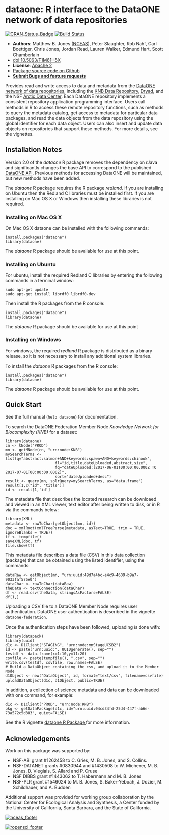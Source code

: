 #
# dataone: R interface to the DataONE network of data repositories
[![CRAN_Status_Badge](http://www.r-pkg.org/badges/version/dataone)](https://cran.r-project.org/package=dataone)
[![Build Status](https://travis-ci.org/DataONEorg/rdataone.png?branch=master)](https://travis-ci.org/DataONEorg/rdataone)

- **Authors**: Matthew B. Jones ([NCEAS](http://www.nceas.ucsb.edu)), Peter Slaughter, Rob Nahf, Carl Boettiger, Chris Jones, Jordan Read, Lauren Walker, Edmund Hart, Scott Chamberlain
- [doi:10.5063/F1M61H5X](http://doi.org/10.5063/F1M61H5X)
- **License**: [Apache 2](http://opensource.org/licenses/Apache-2.0)
- [Package source code on Github](https://github.com/DataONEorg/rdataone)
- [**Submit Bugs and feature requests**](https://github.com/DataONEorg/rdataone/issues)

Provides read and write access to data and metadata from the [DataONE network 
    of data repositories](https://www.dataone.org/current-member-nodes), including the
    [KNB Data Repository](https://knb.ecoinformatics.org), [Dryad](http://datadryad.org),
    and the NSF [Arctic Data Center](https://arcticdata.io).
    Each DataONE repository implements a consistent repository application 
    programming interface. Users call methods in R to access these remote 
    repository functions, such as methods to query the metadata catalog, get 
    access to metadata for particular data packages, and read the data objects 
    from the data repository using the global identifier for each data object. 
    Users can also insert and update data objects on repositories that support 
    these methods. For more details, see the vignettes.

## Installation Notes 

Version 2.0 of the *dataone* R package removes the dependency on rJava and significantly changes the base 
API to correspond to the published [DataONE API](https://purl.dataone.org/architecture/apis/index.html).  Previous methods for accessing DataONE will be maintained, but new methods have been added. 

The *dataone* R package requires the R package *redland*. If you are installing on Ubuntu then the Redland C libraries
must be installed first. If you are installing on Mac OS X or Windows then installing these libraries is not required.

### Installing on Mac OS X

On Mac OS X dataone can be installed with the following commands:

```
install.packages("dataone")
library(dataone)
```

The *dataone* R package should be available for use at this point.

### Installing on Ubuntu

For ubuntu, install the required Redland C libraries by entering the following commands 
in a terminal window:

```
sudo apt-get update
sudo apt-get install librdf0 librdf0-dev
```

Then install the R packages from the R console:

```
install.packages("dataone")
library(dataone)
```

The *dataone* R package should be available for use at this point

### Installing on Windows

For windows, the required *redland* R package is distributed as a binary release, so it is not
necessary to install any additional system libraries.

To install the *dataone* R packages from the R console:

```
install.packages("dataone")
library(dataone)
```

The *dataone* R package should be available for use at this point.

## Quick Start

See the full manual (`help dataone`) for documentation.

To search the DataONE Federation Member Node *Knowledge Network for Biocomplexity (KNB)* for a dataset:

```
library(dataone)
cn <- CNode("PROD")
mn <- getMNode(cn, "urn:node:KNB")
mySearchTerms <- list(q="abstract:salmon+AND+keywords:spawn+AND+keywords:chinook",
                      fl="id,title,dateUploaded,abstract,size",
                      fq="dateUploaded:[2017-06-01T00:00:00.000Z TO 2017-07-01T00:00:00.000Z]",
                      sort="dateUploaded+desc")
result <- query(mn, solrQuery=mySearchTerms, as="data.frame")
result[1,c("id", "title")]
id <- result[1,'id']
```

The metadata file that describes the located research can be downloaed and viewed in an XML viewer, text 
editor after being written to disk, or in R via the commands below:
```
library(XML)
metadata <- rawToChar(getObject(mn, id))
doc = xmlRoot(xmlTreeParse(metadata, asText=TRUE, trim = TRUE, ignoreBlanks = TRUE))
tf <- tempfile()
saveXML(doc, tf)
file.show(tf)
```

This metadata file describes a data file (CSV) in this data collection (package) that can be obtained using 
the listed identifier, using the commands:

```
dataRaw <- getObject(mn, "urn:uuid:49d7a4bc-e4c9-4609-b9a7-9033faf575e0")
dataChar <- rawToChar(dataRaw)
theData <- textConnection(dataChar)
df <- read.csv(theData, stringsAsFactors=FALSE)
df[1,]
```

Uploading a CSV file to a DataONE Member Node requires user authentication. DataONE user
authentication is described in the vignette `dataone-federation`.

Once the authentication steps have been followed, uploading is done with:
```
library(datapack)
library(uuid)
d1c <- D1Client("STAGING", "urn:node:mnStageUCSB2")
id <- paste("urn:uuid:", UUIDgenerate(), sep="")
testdf <- data.frame(x=1:10,y=11:20)
csvfile <- paste(tempfile(), ".csv", sep="")
write.csv(testdf, csvfile, row.names=FALSE)
# Build a DataObject containing the csv, and upload it to the Member Node
d1Object <- new("DataObject", id, format="text/csv", filename=csvfile)
uploadDataObject(d1c, d1Object, public=TRUE)
```

In addition, a collection of science metadata and data can be downloaded with one
command, for example:

```
d1c <- D1Client("PROD", "urn:node:KNB")
pkg <- getDataPackage(d1c, id="urn:uuid:04cd34fd-25d4-447f-ab6e-73a572c5d383", quiet=FALSE)
```
See the R vignette [dataone R Package ](https://github.com/DataONEorg/rdataone/blob/master/vignettes/dataone-overview.Rmd) for
more information.

## Acknowledgements
Work on this package was supported by:

- NSF-ABI grant #1262458 to C. Gries, M. B. Jones, and S. Collins.
- NSF-DATANET grants #0830944 and #1430508 to W. Michener, M. B. Jones, D. Vieglais, S. Allard and P. Cruse
- NSF DIBBS grant #1443062 to T. Habermann and M. B. Jones
- NSF-PLR grant #1546024 to M. B. Jones, S. Baker-Yeboah, J. Dozier, M. Schildhauer, and A. Budden

Additional support was provided for working group collaboration by the National Center for Ecological Analysis and Synthesis, a Center funded by the University of California, Santa Barbara, and the State of California.

[![nceas_footer](https://www.nceas.ucsb.edu/files/newLogo_0.png)](http://www.nceas.ucsb.edu)

[![ropensci_footer](http://ropensci.org/public_images/github_footer.png)](http://ropensci.org)
